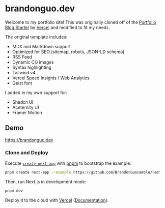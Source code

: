 # brandonguo.dev

Welcome to my portfolio site! This was originally cloned off of the [Portfolio Blog Starter](https://github.com/vercel/examples/tree/main/solutions/blog) by [Vercel](https://vercel.com/templates) and modified to fit my needs.

The original template includes: 
- MDX and Markdown support
- Optimized for SEO (sitemap, robots, JSON-LD schema)
- RSS Feed
- Dynamic OG images
- Syntax highlighting
- Tailwind v4
- Vercel Speed Insights / Web Analytics
- Geist font

I added in my own support for:
- Shadcn UI
- Aceternity UI
- Framer Motion

## Demo

https://brandonguo.dev


### Clone and Deploy

Execute [`create-next-app`](https://github.com/vercel/next.js/tree/canary/packages/create-next-app) with [pnpm](https://pnpm.io/installation) to bootstrap the example:

```bash
pnpm create next-app --example https://github.com/BrandonGuocamole/nextjs-portfolio blog
```

Then, run Next.js in development mode:

```bash
pnpm dev
```

Deploy it to the cloud with [Vercel](https://vercel.com/templates) ([Documentation](https://nextjs.org/docs/app/building-your-application/deploying)).
